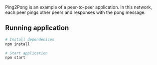 Ping2Pong is an example of a peer-to-peer application. In this network, each peer pings other peers and responses with the pong message.

## Running application
```bash
# Install dependenices
npm install

# Start application
npm start
```

